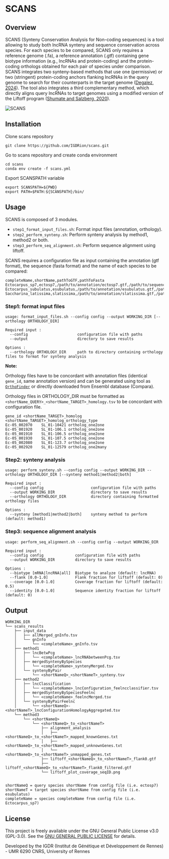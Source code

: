 # SCANS

## Overview
SCANS (Synteny Conservation Analysis for Non-coding sequences) is a tool allowing to study both lncRNA synteny and sequence conservation across species.
For each species to be compared, SCANS only requires a reference genome (.fa), a reference annotation (.gtf) containing gene biotype information (e.g., lncRNAs and protein-coding) and the protein-coding orthologs obtained for each pair of species under comparison. SCANS integrates two synteny-based methods that use one (permissive) or two (stringent) protein-coding anchors flanking lncRNAs in the query genome to search for their counterparts in the target genome ([Degalez, 2024](https://www.biorxiv.org/content/10.1101/2024.10.03.616473v1)). The tool also integrates a third complementary method, which directly aligns query lncRNAs to target genomes using a modified version of the Liftoff program ([Shumate and Salzberg, 2020](https://doi.org/10.1093/bioinformatics/btaa1016)).

![SCANS](https://github.com/user-attachments/assets/2a2b1625-7cb2-4bc3-8a68-3ee307c01abd)


## Installation

Clone scans repository
```
git clone https://github.com/IGDRion/scans.git
```
Go to scans repository and create conda environment
```
cd scans
conda env create -f scans.yml
```
Export SCANSPATH variable
```
export SCANSPATH=${PWD}
export PATH=$PATH:${SCANSPATH}/bin/
```

## Usage

SCANS is composed of 3 modules.

* `step1_format_input_files.sh`: Format input files (annotation, orthology).
* `step2_perform_synteny.sh`: Perform synteny analysis by method1, method2 or both.
* `step3_perform_seq_alignment.sh`: Perform sequence alignment using liftoff.

SCANS requires a configuration file as input containing the annotation (gtf format), the sequence (fasta format) and the name of each species to be compared:
```
completeName,shortName,pathToGTF,pathToFasta
Ectocarpus_sp7,ectosp7,/path/to/annotation/ectosp7.gtf,/path/to/sequence/Ectocarpus_sp7.fa
Ectocarpus_subulatus,esubulatus,/path/to/annotation/esubulatus.gtf,/path/to/sequence/Ectocarpus_subulatus.fa
Saccharina_latissima,slatissima,/path/to/annotation/slatissima.gtf,/path/to/sequence/Saccharina_latissima.fa
```

### Step1: format input files
```
usage: format_input_files.sh --config config --output WORKING_DIR [--orthology ORTHOLOGY_DIR]

Required input :
  --config                      configuration file with paths
  --output                      directory to save results

Options :
  --orthology ORTHOLOGY_DIR     path to directory containing orthology files to format for synteny analysis

```
**Note:**

Orthology files have to be concordant with annotation files (identical `gene_id`, same annotation version) and can be generated using tool as [`OrthoFinder`](https://github.com/davidemms/OrthoFinder) or directly downloaded from Ensembl database (Compara).

Orthology files in ORTHOLOGY_DIR must be formatted as  `<shortName_QUERY>_<shortName_TARGET>_homology.tsv` to be concordant with configuration file.

```
gene_id	<shortName_TARGET>_homolog	<shortName_TARGET>_homolog_orthology_type
Ec-05_002070	SL_01-10421	ortholog_one2one
Ec-05_001920	SL_01-106.1	ortholog_one2one
Ec-05_001910	SL_01-106.5	ortholog_one2one
Ec-05_001930	SL_01-107.5	ortholog_one2one
Ec-05_002080	SL_01-123.7	ortholog_one2one
Ec-05_002920	SL_01-12579	ortholog_one2many
```

### Step2: synteny analysis
```
usage: perform_synteny.sh --config config --output WORKING_DIR --orthology ORTHOLOGY_DIR [--synteny method1|method2|both]

Required input :
  --config config                     configuration file with paths
  --output WORKING_DIR                directory to save results
  --orthology ORTHOLOGY_DIR           directory containing formatted orthology files

Options :
  --synteny [method1|method2|both]    synteny method to perform (default: method1)

```
### Step3: sequence alignment analysis
```
usage: perform_seq_alignment.sh --config config --output WORKING_DIR

Required input :
  --config config              configuration file with paths
  --output WORKING_DIR         directory to save results

Options :
  --biotype [mRNA|lncRNA|all]  Biotype to analyze (default: lncRNA)
  --flank [0.0-1.0]            Flank fraction for liftoff (default: 0)
  --coverage [0.0-1.0]         Coverage fraction for liftoff (default: 0.5)
  --identity [0.0-1.0]         Sequence identity fraction for liftoff (default: 0)
```

## Output

```
WORKING_DIR
└── scans_results
    ├── input_data
    │   ├── allMerged_gnInfo.tsv
    │   └── gnInfo
    │       └── <completeName>_gnInfo.tsv
    ├── method1
    │   ├── lncBetwPcg
    │   │   └── <completeName>_lncRNAbetweenPcg.tsv
    │   ├── mergedSyntenyBySpecies
    │   │   └── <completeName>_syntenyMerged.tsv
    │   └── syntenyByPair
    │       └── <shortNameQ>_<shortNameT>_synteny.tsv
    ├── method2
    │   ├── lncClassification
    │   │   └── <completeName>_lncConfiguration_feelncclassifier.tsv
    │   ├── mergedSyntenyBySpeciesFeelnc
    │   │   └── <completeName>_feelncMerged.tsv
    │   └── syntenyByPairFeelnc
    │       └── <shortNameQ>-<shortNameT>_lncConfigurationHomologyAggregated.tsv
    └── method3
        └── <shortNameQ>
            └── <shortNameQ>_to_<shortNameT>
                ├── alignment_analysis
                │   ├── <shortNameQ>_to_<shortNameT>_mapped_knownGenes.txt
                │   ├── <shortNameQ>_to_<shortNameT>_mapped_unknownGenes.txt
                │   └── <shortNameQ>_to_<shortNameT>_unmapped_genes.txt
                ├── liftoff_<shortNameQ>_to_<shortNameT>_flank0.gtf
                ├── liftoff_<shortNameQ>_to_<shortNameT>_flank0_filtered.gtf
                └── liftoff_plot_coverage_seqID.png


shortNameQ = query species shortName from config file (i.e. ectosp7)
shortNameT = target species shortName from config file (i.e. esubulatus)
completeName = species completeName from config file (i.e. Ectocarpus_sp7)
```

## License

This project is freely available under the GNU General Public License v3.0 (GPL-3.0). See the [GNU GENERAL PUBLIC LICENSE](https://www.gnu.org/licenses/gpl-3.0.html) for details.

Developed by the IGDR (Institut de Génétique et Développement de Rennes) - UMR 6290 CNRS, University of Rennes
